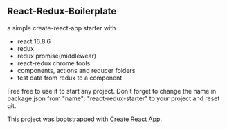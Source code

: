 ## React-Redux-Boilerplate

a simple create-react-app starter with

- react 16.8.6
- redux
- redux promise(middlewear)
- react-redux chrome tools
- components, actions and reducer folders
- test data from redux to a component

Free free to use it to start any project.
Don't forget to change the name in package.json 
from "name": "react-redux-starter" to your project
and reset git.

This project was bootstrapped with [Create React App](https://github.com/facebook/create-react-app).
